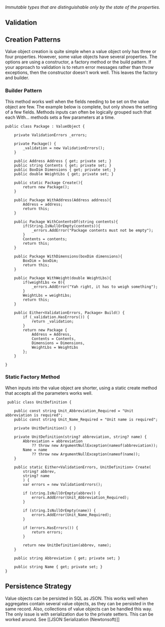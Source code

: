 *Immutable types that are distinguishable only by the state of the properties.*

## Validation

## Creation Patterns
Value object creation is quite simple when a value object only has three or four properties. However, some value objects have several properties. The options are using a constructor, a factory method or the build pattern. If your approach to validation is to return error messages rather than throw exceptions, then the constructor doesn't work well. This leaves the factory and builder.

### Builder Pattern
This method works well when the fields needing to be set on the value object are few. The example below is complete, but only shows the setting of a few fields. Methods inputs can often be logically grouped such that each With... methods sets a few parameters at a time.

```
public class Package : ValueObject {

	private ValidationErrors _errors;
	
	private Package() {
	    _validation = new ValidationErrors();
	}
	
	public Address Address { get; private set; }
	public string Contents { get; private set; }
	public BoxDim Dimensions { get; private set; }
	public double WeightLbs { get; private set; }
	
	public static Package Create(){
		return new Package();
	}

	public Package WithAddress(Address address){
		Address = address;
		return this;
	}
	
	public Package WithContentsOf(string contents){
		if(String.IsNullOrEmpty(contents)){
			_errors.AddError("Package contents must not be empty");
		}
		Contents = contents;
		return this;
	}

	public Package WithDimensions(boxDim dimensions){
		BoxDim = boxDim;
		return this;
	}

	public Package WithWeight(double WeightLbs){
		if(weightLbs <= 0){
			_errors.AddError("Yah right, it has to weigh something");
		}
		WeightLbs = weightLbs;
		return this;
	}

	public Either<ValidationErrors, Package> Build() {
		if (_validation.HasErrors()) {
			return _validation;
		}
		return new Package {
			Address = Address,
			Contents = Contents,
			Dimensions = Dimensions,
			WeightLbs = WeightLbs
		};
    }
	
}
```

### Static Factory Method
When inputs into the value object are shorter, using a static create method that accepts all the parameters works well. 

```
 public class UnitDefinition {

    public const string Unit_Abbreviation_Required = "Unit abbreviation is required";
    public const string Unit_Name_Required = "Unit name is required";
      
    private UnitDefinition() { }

	private UnitDefinition(string? abbreviation, string? name) {
		Abbreviation = abbreviation 
			?? throw new ArgumentNullException(nameof(abbreviation));
		Name = name 
			?? throw new ArgumentNullException(nameof(name));
	}

	public static Either<ValidationErrors, UnitDefinition> Create(
		string? abbrev, 
		string? name
		) {
		var errors = new ValidationErrors();

		if (string.IsNullOrEmpty(abbrev)) {
			errors.AddError(Unit_Abbreviation_Required);
		}

		if (string.IsNullOrEmpty(name)) {
			errors.AddError(Unit_Name_Required);
		}

		if (errors.HasErrors()) {
			return errors;
		}

		return new UnitDefinition(abbrev, name);
	}

	public string Abbreviation { get; private set; }

	public string Name { get; private set; }
}
```

## Persistence Strategy

Value objects can be persisted in SQL as JSON. This works well when aggregates contain several value objects, as they can be persisted in the same record. Also, collections of value objects can be handled this way.  The only issue is with serialization due to the private setters. This can be worked around. See [[JSON Serialization (Newtonsoft)]]